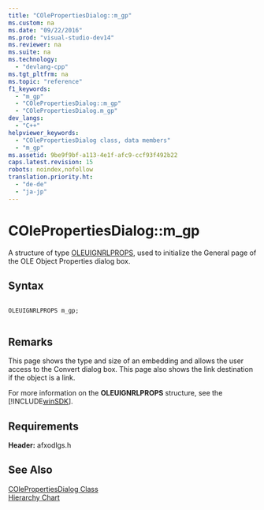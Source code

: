 ```yaml
---
title: "COlePropertiesDialog::m_gp"
ms.custom: na
ms.date: "09/22/2016"
ms.prod: "visual-studio-dev14"
ms.reviewer: na
ms.suite: na
ms.technology: 
  - "devlang-cpp"
ms.tgt_pltfrm: na
ms.topic: "reference"
f1_keywords: 
  - "m_gp"
  - "COlePropertiesDialog::m_gp"
  - "COlePropertiesDialog.m_gp"
dev_langs: 
  - "C++"
helpviewer_keywords: 
  - "COlePropertiesDialog class, data members"
  - "m_gp"
ms.assetid: 9be9f9bf-a113-4e1f-afc9-ccf93f492b22
caps.latest.revision: 15
robots: noindex,nofollow
translation.priority.ht: 
  - "de-de"
  - "ja-jp"
---
```

# COlePropertiesDialog::m_gp
A structure of type [OLEUIGNRLPROPS](http://msdn.microsoft.com/library/windows/desktop/ms687297), used to initialize the General page of the OLE Object Properties dialog box.  
  
## Syntax  
  
```  
  
OLEUIGNRLPROPS m_gp;  
  
```  
  
## Remarks  
 This page shows the type and size of an embedding and allows the user access to the Convert dialog box. This page also shows the link destination if the object is a link.  
  
 For more information on the **OLEUIGNRLPROPS** structure, see the [!INCLUDE[winSDK](../vs140/includes/winsdk_md.md)].  
  
## Requirements  
 **Header:** afxodlgs.h  
  
## See Also  
 [COlePropertiesDialog Class](../vs140/colepropertiesdialog-class.md)   
 [Hierarchy Chart](../vs140/hierarchy-chart.md)